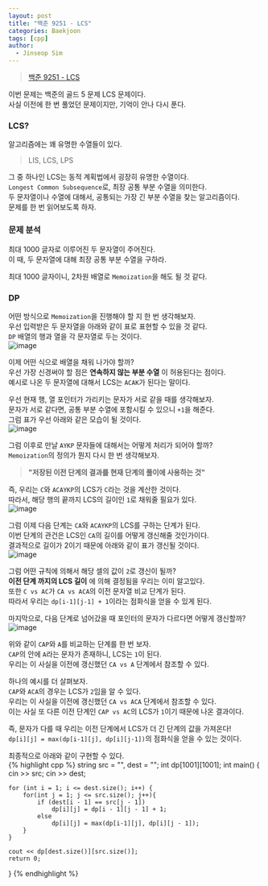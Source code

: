 ```yaml
---
layout: post
title: "백준 9251 - LCS"
categories: Baekjoon
tags: [cpp]
author:
  - Jinseop Sim
---
```

> [백준 9251 - LCS](https://www.acmicpc.net/problem/9251)

이번 문제는 백준의 골드 5 문제 LCS 문제이다.  
사실 이전에 한 번 풀었던 문제이지만, 기억이 안나 다시 푼다.  

### LCS?
알고리즘에는 꽤 유명한 수열들이 있다.  

> LIS, LCS, LPS  

그 중 하나인 LCS는 동적 계획법에서 굉장히 유명한 수열이다.  
```Longest Common Subsequence```로, 최장 공통 부분 수열을 의미한다.  
두 문자열이나 수열에 대해서, 공통되는 가장 긴 부분 수열을 찾는 알고리즘이다.  
문제를 한 번 읽어보도록 하자.  

### 문제 분석
최대 1000 글자로 이루어진 두 문자열이 주어진다.  
이 때, 두 문자열에 대해 최장 공통 부분 수열을 구하라.  

최대 1000 글자이니, 2차원 배열로 ```Memoization```을 해도 될 것 같다.  

### DP
어떤 방식으로 ```Memoization```을 진행해야 할 지 한 번 생각해보자.  
우선 입력받은 두 문자열을 아래와 같이 표로 표현할 수 있을 것 같다.  
```DP``` 배열의 행과 열을 각 문자열로 두는 것이다.  
![image](https://github.com/Jinseop-Sim/Jinseop-Sim.github.io/assets/71700079/98a41b2a-89ed-472a-8bc5-9b78908b1ecb)  

이제 어떤 식으로 배열을 채워 나가야 할까?  
우선 가장 신경써야 할 점은 __연속하지 않는 부분 수열__ 이 허용된다는 점이다.  
예시로 나온 두 문자열에 대해서 LCS는 ```ACAK```가 된다는 말이다.  

우선 현재 행, 열 포인터가 가리키는 문자가 서로 같을 때를 생각해보자.  
문자가 서로 같다면, 공통 부분 수열에 포함시킬 수 있으니 ```+1```을 해준다.  
그럼 표가 우선 아래와 같은 모습이 될 것이다.  
![image](https://github.com/Jinseop-Sim/Jinseop-Sim.github.io/assets/71700079/4f4c6105-cc3b-4afa-9de6-7c56abd87892)  

그럼 이후로 만날 ```AYKP``` 문자들에 대해서는 어떻게 처리가 되어야 할까?  
```Memoization```의 정의가 뭔지 다시 한 번 생각해보자.  

> __"저장된 이전 단계의 결과를 현재 단계의 풀이에 사용하는 것"__  

즉, 우리는 ```C```와 ```ACAYKP```의 LCS가 ```C```라는 것을 계산한 것이다.  
따라서, 해당 행의 끝까지 LCS의 길이인 ```1```로 채워줄 필요가 있다.  
![image](https://github.com/Jinseop-Sim/Jinseop-Sim.github.io/assets/71700079/ab9b0257-5af7-47ef-8a27-4f63f787a7de)  

그럼 이제 다음 단계는 ```CA```와 ```ACAYKP```의 LCS를 구하는 단계가 된다.  
이번 단계의 관건은 LCS인 ```CA```의 길이를 어떻게 갱신해줄 것인가이다.  
결과적으로 길이가 2이기 때문에 아래와 같이 표가 갱신될 것이다.  
![image](https://github.com/Jinseop-Sim/Jinseop-Sim.github.io/assets/71700079/3cfdabe0-3fca-48bc-acd8-25ab3fa368bc)  

그럼 어떤 규칙에 의해서 해당 셀의 값이 ```2```로 갱신이 될까?  
__이전 단계 까지의 LCS 길이__ 에 의해 결정됨을 우리는 이미 알고있다.  
또한 ```C vs AC```가 ```CA vs ACA```의 이전 문자열 비교 단계가 된다.  
따라서 우리는 ```dp[i-1][j-1] + 1```이라는 점화식을 얻을 수 있게 된다.  

마지막으로, 다음 단계로 넘어갔을 때 포인터의 문자가 다르다면 어떻게 갱신할까?  
![image](https://github.com/Jinseop-Sim/Jinseop-Sim.github.io/assets/71700079/7d187565-981e-45db-9f6b-6dd17237de15)  
  
위와 같이 ```CAP```와 ```A```를 비교하는 단계를 한 번 보자.  
```CAP```의 안에 ```A```라는 문자가 존재하니, LCS는 ```1```이 된다.  
우리는 이 사실을 이전에 갱신했던 ```CA vs A``` 단계에서 참조할 수 있다.  

하나의 예시를 더 살펴보자.  
```CAP```와 ```ACA```의 경우는 LCS가 ```2```임을 알 수 있다.  
우리는 이 사실을 이전에 갱신했던 ```CA vs ACA``` 단계에서 참조할 수 있다.  
이는 사실 또 다른 이전 단계인 ```CAP vs AC```의 LCS가 ```1```이기 때문에 나온 결과이다.  

즉, 문자가 다를 때 우리는 이전 단계에서 LCS가 더 긴 단계의 값을 가져온다!  
```dp[i][j] = max(dp[i-1][j], dp[i][j-1])```의 점화식을 얻을 수 있는 것이다.  

최종적으로 아래와 같이 구현할 수 있다.  
{% highlight cpp %}
string src = "", dest = "";
int dp[1001][1001];
int main() {
	cin >> src;
	cin >> dest;

	for (int i = 1; i <= dest.size(); i++) {
		for(int j = 1; j <= src.size(); j++){
			if (dest[i - 1] == src[j - 1])
				dp[i][j] = dp[i - 1][j - 1] + 1;
			else
				dp[i][j] = max(dp[i-1][j], dp[i][j - 1]);
		}
	}

	cout << dp[dest.size()][src.size()];
	return 0;
}
{% endhighlight %}
